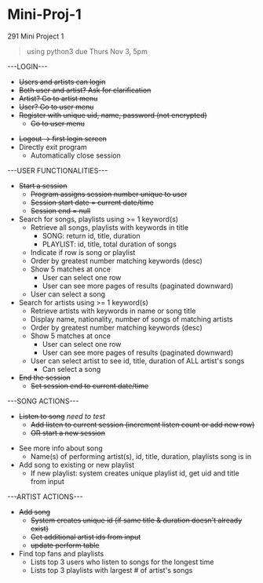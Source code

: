 # Mini-Proj-1
291 Mini Project 1
>  using python3
> due Thurs Nov 3, 5pm

---LOGIN---
+ ~~Users and artists can login~~
+ ~~Both user and artist? Ask for clarification~~
+ ~~Artist? Go to artist menu~~
+ ~~User? Go to user menu~~
+ ~~Register with unique uid, name, password (not encrypted)~~
    + ~~Go to user menu~~
- ~~Logout → first login screen~~
- Directly exit program
    - Automatically close session

---USER FUNCTIONALITIES---
+ ~~Start a session~~
    - ~~Program assigns session number unique to user~~
    - ~~Session start date = current date/time~~
    - ~~Session end = null~~
+ Search for songs, playlists using >= 1 keyword(s)
    - Retrieve all songs, playlists with keywords in title
        - SONG: return id, title, duration 
        - PLAYLIST: id, title, total duration of songs
    - Indicate if row is song or playlist
    - Order by greatest number matching keywords (desc)
    - Show 5 matches at once
        - User can select one row
        - User can see more pages of results (paginated downward)
    - User can select a song
+ Search for artists using >= 1 keyword(s)
    - Retrieve artists with keywords in name or song title
    - Display name, nationality, number of songs of matching artists
    - Order by greatest number matching keywords (desc)
    - Show 5 matches at once
        - User can select one row
        - User can see more pages of results (paginated downward)
    - User can select artist to see id, title, duration of ALL artist's songs
        - Can select a song
+ ~~End the session~~
    - ~~Set session end to current date/time~~

---SONG ACTIONS---
+ ~~Listen to song~~ *need to test*
    - ~~Add listen to current session (increment listen count or add new row)~~
    - ~~OR start a new session~~
- See more info about song
     - Name(s) of performing artist(s), id, title, duration, playlists song is in
- Add song to existing or new playlist
     - If new playlist: system creates unique playlist id, get uid and title from input

---ARTIST ACTIONS---
+ ~~Add song~~
     + ~~System creates unique id (if same title & duration doesn't already exist)~~
     - ~~Get additional artist ids from input~~
     - ~~update perform table~~
+ Find top fans and playlists
     + Lists top 3 users who listen to songs for the longest time
     - Lists top 3 playlists with largest # of artist's songs
